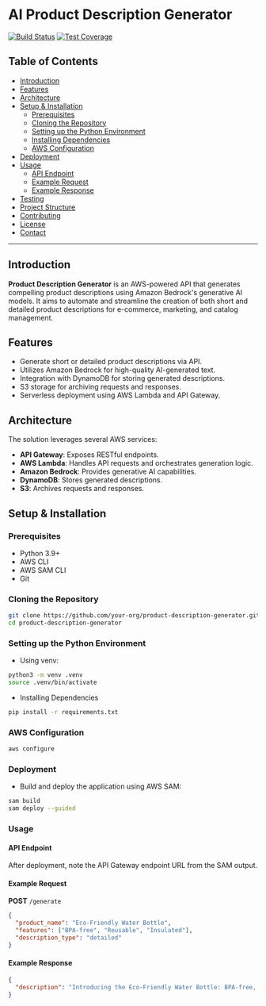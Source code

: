# AI Product Description Generator

[![Build Status](https://img.shields.io/github/actions/workflow/status/your-org/product-description-generator/ci.yml?branch=main)](https://github.com/your-org/product-description-generator/actions)
[![Test Coverage](https://img.shields.io/codecov/c/github/your-org/product-description-generator/main.svg)](https://codecov.io/gh/your-org/product-description-generator)

## Table of Contents

- [Introduction](#introduction)
- [Features](#features)
- [Architecture](#architecture)
- [Setup & Installation](#setup--installation)
  - [Prerequisites](#prerequisites)
  - [Cloning the Repository](#cloning-the-repository)
  - [Setting up the Python Environment](#setting-up-the-python-environment)
  - [Installing Dependencies](#installing-dependencies)
  - [AWS Configuration](#aws-configuration)
- [Deployment](#deployment)
- [Usage](#usage)
  - [API Endpoint](#api-endpoint)
  - [Example Request](#example-request)
  - [Example Response](#example-response)
- [Testing](#testing)
- [Project Structure](#project-structure)
- [Contributing](#contributing)
- [License](#license)
- [Contact](#contact)

---

## Introduction

**Product Description Generator** is an AWS-powered API that generates compelling product descriptions using Amazon Bedrock's generative AI models. It aims to automate and streamline the creation of both short and detailed product descriptions for e-commerce, marketing, and catalog management.

## Features

- Generate short or detailed product descriptions via API.
- Utilizes Amazon Bedrock for high-quality AI-generated text.
- Integration with DynamoDB for storing generated descriptions.
- S3 storage for archiving requests and responses.
- Serverless deployment using AWS Lambda and API Gateway.

## Architecture

The solution leverages several AWS services:

- **API Gateway**: Exposes RESTful endpoints.
- **AWS Lambda**: Handles API requests and orchestrates generation logic.
- **Amazon Bedrock**: Provides generative AI capabilities.
- **DynamoDB**: Stores generated descriptions.
- **S3**: Archives requests and responses.

## Setup & Installation

### Prerequisites

- Python 3.9+
- AWS CLI
- AWS SAM CLI
- Git

### Cloning the Repository

```sh
git clone https://github.com/your-org/product-description-generator.git
cd product-description-generator
```

### Setting up the Python Environment

- Using venv:
```sh
python3 -m venv .venv
source .venv/bin/activate
```
- Installing Dependencies
```sh
pip install -r requirements.txt
```

### AWS Configuration

```sh
aws configure
```

### Deployment

- Build and deploy the application using AWS SAM:
```sh
sam build
sam deploy --guided
```

### Usage

#### API Endpoint

After deployment, note the API Gateway endpoint URL from the SAM output.

#### Example Request

**POST** `/generate`
```json
{
  "product_name": "Eco-Friendly Water Bottle",
  "features": ["BPA-free", "Reusable", "Insulated"],
  "description_type": "detailed"
}
```

#### Example Response

```json
{
  "description": "Introducing the Eco-Friendly Water Bottle: BPA-free, reusable, and insulated to keep your drinks at the perfect temperature. Ideal for those who care about the environment and want a reliable hydration solution."
}
```